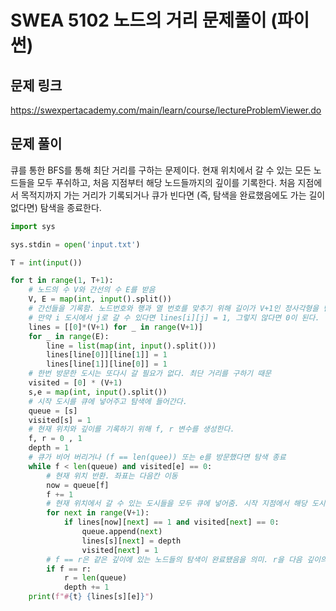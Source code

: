 # SWEA 5102 노드의 거리 문제풀이 (파이썬)



## 문제 링크

https://swexpertacademy.com/main/learn/course/lectureProblemViewer.do



## 문제 풀이

큐를 통한 BFS를 통해 최단 거리를 구하는 문제이다. 현재 위치에서 갈 수 있는 모든 노드들을 모두 푸쉬하고, 처음 지점부터 해당 노드들까지의 깊이를 기록한다. 처음 지점에서 목적지까지 가는 거리가 기록되거나 큐가 빈다면 (즉, 탐색을 완료했음에도 가는 길이 없다면) 탐색을 종료한다.

```python
import sys

sys.stdin = open('input.txt')

T = int(input())

for t in range(1, T+1):
    # 노드의 수 V와 간선의 수 E를 받음
    V, E = map(int, input().split())
    # 간선들을 기록함. 노드번호와 행과 열 번호를 맞추기 위해 길이가 V+1인 정사각형을 만들어줌.
    # 만약 i 도시에서 j로 갈 수 있다면 lines[i][j] = 1, 그렇지 않다면 0이 된다.
    lines = [[0]*(V+1) for _ in range(V+1)]
    for _ in range(E):
        line = list(map(int, input().split()))
        lines[line[0]][line[1]] = 1
        lines[line[1]][line[0]] = 1
    # 한번 방문한 도시는 또다시 갈 필요가 없다. 최단 거리를 구하기 때문
    visited = [0] * (V+1)
    s,e = map(int, input().split())
    # 시작 도시를 큐에 넣어주고 탐색에 들어간다.
    queue = [s]
    visited[s] = 1
    # 현재 위치와 깊이를 기록하기 위해 f, r 변수를 생성한다.
    f, r = 0 , 1
    depth = 1
    # 큐가 비어 버리거나 (f == len(quee)) 또는 e를 방문했다면 탐색 종료
    while f < len(queue) and visited[e] == 0:
        # 현재 위치 반환. 좌표는 다음칸 이동
        now = queue[f]
        f += 1
        # 현재 위치에서 갈 수 있는 도시들을 모두 큐에 넣어줌. 시작 지점에서 해당 도시들까지는 depth(깊이) 만큼의 거리 있음
        for next in range(V+1):
            if lines[now][next] == 1 and visited[next] == 0:
                queue.append(next)
                lines[s][next] = depth
                visited[next] = 1
        # f == r은 같은 깊이에 있는 노드들의 탐색이 완료됐음을 의미. r을 다음 깊이의 노드가 있는 곳까지 갱신하고 깊이 1추가
        if f == r:
            r = len(queue)
            depth += 1
    print(f"#{t} {lines[s][e]}")
```



